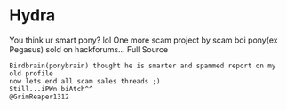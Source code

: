 # Hydra
You think ur smart pony? lol
One more scam project by scam boi pony(ex Pegasus) sold on hackforums...
Full Source
```
Birdbrain(ponybrain) thought he is smarter and spammed report on my old profile 
now lets end all scam sales threads ;)
Still...iPWn biAtch^^
@GrimReaper1312
```
